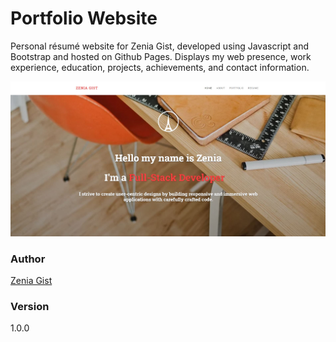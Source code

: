 # Portfolio Website

Personal résumé website for Zenia Gist, developed using Javascript and Bootstrap and hosted on Github Pages. 
Displays my web presence, work experience, education, projects, achievements, and contact information.

![Portfolio Img](./img/portfolio.JPG)
### Author

[Zenia Gist](https://zeniagist.github.io)

### Version

1.0.0
